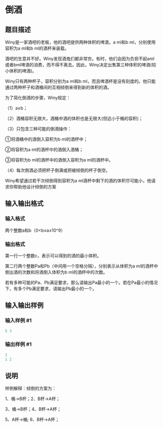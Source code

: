 # 倒酒

## 题目描述

Winy是一家酒吧的老板，他的酒吧提供两种体积的啤酒，a ml和b ml，分别使用容积为a ml和b ml的酒杯来装载。

酒吧的生意并不好。Winy发现酒鬼们都非常穷。有时，他们会因为负担不起aml或者bml啤酒的消费，而不得不离去。因此，Winy决定出售第三种体积的啤酒(较小体积的啤酒)。

Winy只有两种杯子，容积分别为a ml和b ml，而且啤酒杯是没有刻度的。他只能通过两种杯子和酒桶间的互相倾倒来得到新的体积的酒。

为了简化倒酒的步骤，Winy规定：

（1）a≥b；

（2）酒桶容积无限大，酒桶中酒的体积也是无限大(但远小于桶的容积)；

（3）只包含三种可能的倒酒操作：

①将酒桶中的酒倒入容积为b ml的酒杯中；

②将容积为a ml的酒杯中的酒倒入酒桶；

③将容积为b ml的酒杯中的酒倒入容积为a ml的酒杯中。

（4）每次倒酒必须把杯子倒满或把被倾倒的杯子倒空。

Winy希望通过若干次倾倒得到容积为a ml酒杯中剩下的酒的体积尽可能小，他请求你帮助他设计倾倒的方案

## 输入输出格式

### 输入格式

两个整数a和b（0<b≤a≤10^9） 

### 输出格式

第一行一个整数c，表示可以得到的酒的最小体积。

第二行两个整数Pa和Pb（中间用一个空格分隔），分别表示从体积为a ml的酒杯中倒出酒的次数和将酒倒入体积为b ml的酒杯中的次数。

若有多种可能的Pa、Pb满足要求，那么请输出Pa最小的一个。若在Pa最小的情况下，有多个Pb满足要求，请输出Pb最小的一个。

## 输入输出样例

### 输入样例 #1

```cpp
5 3

```
### 输出样例 #1

```cpp
1
1 2

```
## 说明

样例解释：倾倒的方案为：

1、桶->B杯；2、B杯->A杯；

3、桶->B杯；4、B杯->A杯；

5、A杯->桶; 6、B杯->A杯；

